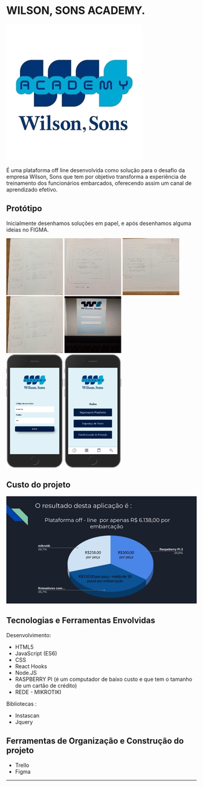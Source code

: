 # WILSON, SONS ACADEMY. 

![log](media/icons/icon.jpeg)


É uma plataforma off line desenvolvida como solução para o desafio da empresa Wilson, Sons que tem por objetivo transforma a experiência de treinamento dos funcionários embarcados, oferecendo assim um canal de aprendizado efetivo.

## Protótipo 

Inicialmente desenhamos soluções em papel, e após desenhamos alguma ideias no FIGMA.
<div>
<img src='media/readme/tablet1.jpeg' height = "150" width = "150"  />
<img src='media/readme/mobile1.jpeg' height = "150" width = "150"  />
<img src='media/readme/mobile2.jpeg' height = "150" width = "150"  />
<img src='media/readme/mobile3.jpeg' height = "150" width = "150"  />
<img src='media/readme/mobile4.jpeg' height = "150" width = "150"  />
</div>
<img src='media/readme/prototipo0.png' height = "300" width = "150" />
<img src='media/readme/prototipo2.png' height = "300" width = "150" /> 


## Custo do projeto 


![custos](media/readme/custo.jpg)



## Tecnologias e Ferramentas Envolvidas

Desenvolvimento:

* HTML5
* JavaScript (ES6)
* CSS
* React Hooks
* Node.JS
* RASPBERRY PI (é um computador de baixo custo e que tem o tamanho de um cartão de crédito)
* REDE - MIKROTIKI 

Bibliotecas :
* Instascan 
* Jquery

## Ferramentas de Organização e Construção do projeto

* Trello
* Figma








***